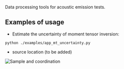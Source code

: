 Data processing tools for acoustic emission tests. 

## Examples of usage
* Estimate the uncertainty of moment tensor inversion:
```shell
python ./examples/app_mt_uncertainty.py 
```

* source location (to be added)

![Sample and coordination](https://github.com/myliangding/DAE/blob/master/documentation/DCylinder.jpg)
